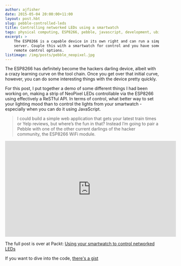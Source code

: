 ```yaml
---
author: ajfisher
date: 2015-05-04 20:00:00+11:00
layout: post.hbt
slug: pebble-controlled-leds
title: Controlling networked LEDs using a smartwatch
tags: physical computing, ESP8266, pebble, javascript, development, ubicomp, IoT, hardware
excerpt: >
    The ESP8266 is a capable device in its own right and can run a simple web
    server. Couple this with a smartwatch for control and you have some interesting
    remote control options.
listimage: /img/posts/pebble_neopixel.jpg
---
```


The ESP8266 has definitely become the hackers darling device, albeit with a
crazy learning curve on the tool chain. Once you get over that initial curve,
however, you can do some interesting things with the device pretty quickly.

For this post, I put together a demo of some different things I had been working
on, making a strip of NeoPixel LEDs controllable via the ESP8266 using effectively
a ReSTful API. In terms of control, what better way to set your lighting mood
than to control the lights from your smartwatch - especially when you can
do it using JavaScript.

> I could build a simple web application that gets your latest train times or
    Yelp reviews, but where’s the fun in that? Instead I’m going to pair a
    Pebble with one of the other current darlings of the hacker community, the
    ESP8266 WiFi module.

<p><iframe width="560" height="315" src="https://www.youtube.com/embed/BeIQ47WBVXs" frameborder="0" allowfullscreen></iframe></p>

The full post is over at Packt:
[Using your smartwatch to control networked LEDs](https://www.packtpub.com/books/content/using-your-smart-watch-control-networked-leds)

If you want to dive into the code, [there's a gist](https://gist.github.com/ajfisher/ee6fadcd837a0f46be8d)
